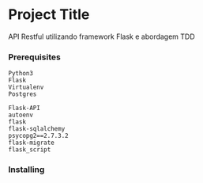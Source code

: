# Project Title

API Restful utilizando framework Flask e abordagem TDD


### Prerequisites

```
Python3
Flask
Virtualenv
Postgres
```

```
Flask-API
autoenv
flask
flask-sqlalchemy 
psycopg2==2.7.3.2
flask-migrate
flask_script
```

### Installing


